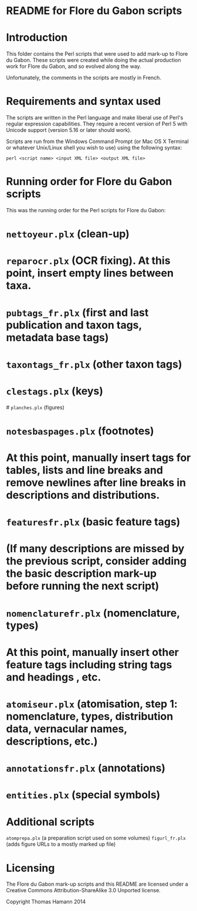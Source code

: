 ﻿README for Flore du Gabon scripts
=================================

Introduction
===============

This folder contains the Perl scripts that were used to add 
mark-up to Flore du Gabon. These scripts were created while doing the actual 
production work for Flore du Gabon, and so evolved along the way.

Unfortunately, the comments in the scripts are mostly in French.

Requirements and syntax used
================================

The scripts are written in the Perl language and make liberal use of Perl's 
regular expression capabilities. They require a recent version of Perl 5 with 
Unicode support (version 5.16 or later should work).

Scripts are run from the Windows Command Prompt (or Mac OS X Terminal or 
whatever Unix/Linux shell you wish to use) using the following syntax:

 `perl <script name> <input XML file> <output XML file>`

Running order for Flore du Gabon scripts
============================================

This was the running order for the Perl scripts for Flore du Gabon:

# `nettoyeur.plx` (clean-up)
# `reparocr.plx` (OCR fixing). At this point, insert empty lines between taxa.
# `pubtags_fr.plx` (first and last publication and taxon tags, metadata base tags)
# `taxontags_fr.plx` (other taxon tags)
# `clestags.plx` (keys)
# `planches.plx` (figures)
# `notesbaspages.plx` (footnotes)
# At this point, manually insert tags for tables, lists and line breaks and remove newlines after line breaks in descriptions and distributions.
# `featuresfr.plx` (basic feature tags) 
# (If many descriptions are missed by the previous script, consider adding the basic description mark-up before running the next script)
# `nomenclaturefr.plx` (nomenclature, types)
# At this point, manually insert other feature tags including string tags and headings , etc.
# `atomiseur.plx` (atomisation, step 1: nomenclature, types, distribution data, vernacular names, descriptions, etc.)
# `annotationsfr.plx` (annotations)
# `entities.plx` (special symbols)

Additional scripts
======================

`atomprepa.plx` (a preparation script used on some volumes)
`figurl_fr.plx` (adds figure URLs to a mostly marked up file)

Licensing
============

The Flore du Gabon mark-up scripts and this README are licensed under a 
Creative Commons Attribution-ShareAlike 3.0 Unported license.


Copyright Thomas Hamann 2014


